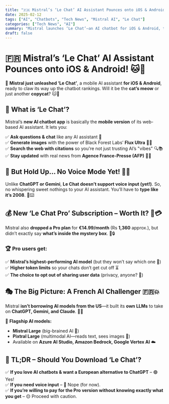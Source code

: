 ```yaml
---
title: "🇫🇷 Mistral’s ‘Le Chat’ AI Assistant Pounces onto iOS & Android! 🐱🤖"
date: 2025-02-12
tags: ["AI", "Chatbots", "Tech News", "Mistral AI", "Le Chat"]
categories: ["Tech News", "AI"]
summary: "Mistral launches ‘Le Chat’—an AI chatbot for iOS & Android, taking on ChatGPT, Gemini, and Claude. But will it be the cat’s meow or just another copycat? 🐱💬"
draft: false
---
```


# 🇫🇷 Mistral’s ‘Le Chat’ AI Assistant Pounces onto iOS & Android! 🐱🤖  

🚀 **Mistral just unleashed ‘Le Chat’**, a mobile AI assistant **for iOS & Android**, ready to claw its way up the chatbot rankings. Will it be the **cat’s meow** or just another **copycat**? 🐱💬  

## 🐾 What is ‘Le Chat’?  

Mistral’s **new AI chatbot app** is basically the **mobile version** of its web-based AI assistant. It lets you:  

✅ **Ask questions & chat** like any AI assistant 💬  
✅ **Generate images** with the power of Black Forest Labs’ **Flux Ultra** 🎨✨  
✅ **Search the web with citations** so you're not just trusting AI’s "vibes" 🔍📚  
✅ **Stay updated** with real news from **Agence France-Presse (AFP)** 📰📢  

## 🚨 But Hold Up… No Voice Mode Yet! 🎤🚫  

Unlike **ChatGPT or Gemini**, **Le Chat doesn’t support voice input (yet!)**. So, no whispering sweet nothings to your AI assistant. You’ll have to **type like it’s 2008**. 📱⌨️  

## 💰 New ‘Le Chat Pro’ Subscription – Worth It? 🤔💳  

Mistral also **dropped a Pro plan** for **€14.99/month** (Rs **1,360** approx.), but didn’t exactly say **what’s inside the mystery box**. 🎁🔒  

### 🏆 Pro users get:  
✅ **Mistral’s highest-performing AI model** (but they won’t say which one 👀)  
✅ **Higher token limits** so your chats don’t get cut off ⏳  
✅ **The choice to opt out of sharing user data** (privacy, anyone? 🔐)  

## 🎭 The Big Picture: A French AI Challenger 🇫🇷💥  

Mistral **isn’t borrowing AI models from the US**—it built its **own LLMs** to take on **ChatGPT, Gemini, and Claude**. 💪🤖  

📌 **Flagship AI models:**  
- **Mistral Large** (big-brained AI 🧠)  
- **Pixtral Large** (multimodal AI—reads text, sees images 👀)  
- Available on **Azure AI Studio, Amazon Bedrock, Google Vertex AI** ☁️  

## 🏁 TL;DR – Should You Download ‘Le Chat’?  

✅ **If you love AI chatbots & want a European alternative to ChatGPT** – 🟢 Yes!  
✅ **If you need voice input** – 🔴 Nope (for now).  
✅ **If you’re willing to pay for the Pro version without knowing exactly what you get** – 🟡 Proceed with caution.  
